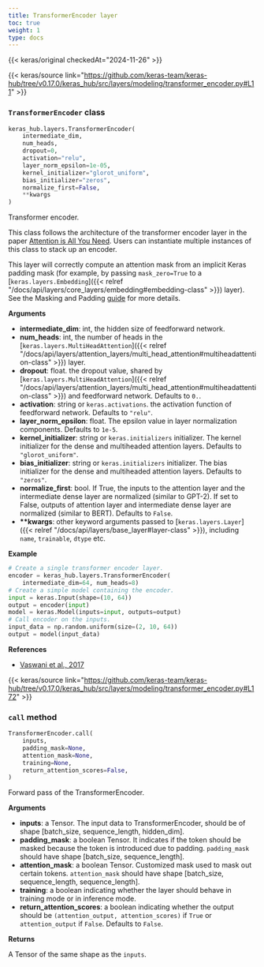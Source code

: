 ```yaml
---
title: TransformerEncoder layer
toc: true
weight: 1
type: docs
---
```


{{< keras/original checkedAt="2024-11-26" >}}

{{< keras/source link="https://github.com/keras-team/keras-hub/tree/v0.17.0/keras_hub/src/layers/modeling/transformer_encoder.py#L11" >}}

### `TransformerEncoder` class

```python
keras_hub.layers.TransformerEncoder(
    intermediate_dim,
    num_heads,
    dropout=0,
    activation="relu",
    layer_norm_epsilon=1e-05,
    kernel_initializer="glorot_uniform",
    bias_initializer="zeros",
    normalize_first=False,
    **kwargs
)
```

Transformer encoder.

This class follows the architecture of the transformer encoder layer in the
paper [Attention is All You Need](https://arxiv.org/abs/1706.03762). Users
can instantiate multiple instances of this class to stack up an encoder.

This layer will correctly compute an attention mask from an implicit
Keras padding mask (for example, by passing `mask_zero=True` to a
[`keras.layers.Embedding`]({{< relref "/docs/api/layers/core_layers/embedding#embedding-class" >}}) layer). See the Masking and Padding
[guide](https://www.tensorflow.org/guide/keras/understanding_masking_and_padding)
for more details.

**Arguments**

- **intermediate_dim**: int, the hidden size of feedforward network.
- **num_heads**: int, the number of heads in the
  [`keras.layers.MultiHeadAttention`]({{< relref "/docs/api/layers/attention_layers/multi_head_attention#multiheadattention-class" >}}) layer.
- **dropout**: float. the dropout value, shared by
  [`keras.layers.MultiHeadAttention`]({{< relref "/docs/api/layers/attention_layers/multi_head_attention#multiheadattention-class" >}}) and feedforward network.
  Defaults to `0.`.
- **activation**: string or `keras.activations`. the
  activation function of feedforward network.
  Defaults to `"relu"`.
- **layer_norm_epsilon**: float. The epsilon value in layer
  normalization components. Defaults to `1e-5`.
- **kernel_initializer**: string or `keras.initializers` initializer.
  The kernel initializer for the dense and multiheaded
  attention layers. Defaults to `"glorot_uniform"`.
- **bias_initializer**: string or `keras.initializers` initializer.
  The bias initializer for the dense and multiheaded
  attention layers. Defaults to `"zeros"`.
- **normalize_first**: bool. If True, the inputs to the
  attention layer and the intermediate dense layer are normalized
  (similar to GPT-2). If set to False, outputs of attention layer and
  intermediate dense layer are normalized (similar to BERT).
  Defaults to `False`.
- **\*\*kwargs**: other keyword arguments passed to [`keras.layers.Layer`]({{< relref "/docs/api/layers/base_layer#layer-class" >}}),
  including `name`, `trainable`, `dtype` etc.

**Example**

```python
# Create a single transformer encoder layer.
encoder = keras_hub.layers.TransformerEncoder(
    intermediate_dim=64, num_heads=8)
# Create a simple model containing the encoder.
input = keras.Input(shape=(10, 64))
output = encoder(input)
model = keras.Model(inputs=input, outputs=output)
# Call encoder on the inputs.
input_data = np.random.uniform(size=(2, 10, 64))
output = model(input_data)
```

**References**

- [Vaswani et al., 2017](https://arxiv.org/abs/1706.03762)

{{< keras/source link="https://github.com/keras-team/keras-hub/tree/v0.17.0/keras_hub/src/layers/modeling/transformer_encoder.py#L172" >}}

### `call` method

```python
TransformerEncoder.call(
    inputs,
    padding_mask=None,
    attention_mask=None,
    training=None,
    return_attention_scores=False,
)
```

Forward pass of the TransformerEncoder.

**Arguments**

- **inputs**: a Tensor. The input data to TransformerEncoder, should be
  of shape [batch\_size, sequence\_length, hidden\_dim].
- **padding_mask**: a boolean Tensor. It indicates if the token should be
  masked because the token is introduced due to padding.
  `padding_mask` should have shape [batch\_size, sequence\_length].
- **attention_mask**: a boolean Tensor. Customized mask used to mask out
  certain tokens. `attention_mask` should have shape
  [batch\_size, sequence\_length, sequence\_length].
- **training**: a boolean indicating whether the layer should behave in
  training mode or in inference mode.
- **return_attention_scores**: a boolean indicating whether the output should be `(attention_output, attention_scores)` if `True` or `attention_output` if `False`. Defaults to `False`.

**Returns**

A Tensor of the same shape as the `inputs`.
